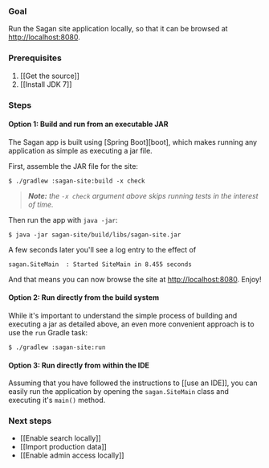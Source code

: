 ### Goal

Run the Sagan site application locally, so that it can be browsed at <http://localhost:8080>.

### Prerequisites

1. [[Get the source]]
1. [[Install JDK 7]]

### Steps

#### Option 1: Build and run from an executable JAR

The Sagan app is built using [Spring Boot][boot], which makes running any application as simple as executing a jar file.

First, assemble the JAR file for the site:

    $ ./gradlew :sagan-site:build -x check

> _**Note:** the `-x check` argument above skips running tests in the interest of time._

Then run the app with `java -jar`:

    $ java -jar sagan-site/build/libs/sagan-site.jar

A few seconds later you'll see a log entry to the effect of

    sagan.SiteMain  : Started SiteMain in 8.455 seconds

And that means you can now browse the site at <http://localhost:8080>. Enjoy!

#### Option 2: Run directly from the build system

While it's important to understand the simple process of building and executing a jar as detailed above, an even more convenient approach is to use the `run` Gradle task:

    $ ./gradlew :sagan-site:run

#### Option 3: Run directly from within the IDE

Assuming that you have followed the instructions to [[use an IDE]], you can easily run the application by opening the `sagan.SiteMain` class and executing it's `main()` method.


### Next steps

 - [[Enable search locally]]
 - [[Import production data]]
 - [[Enable admin access locally]]
